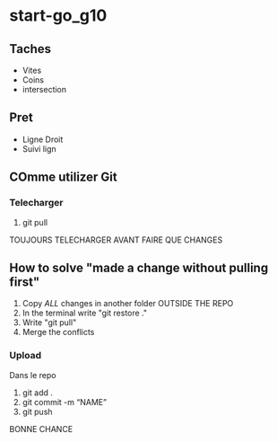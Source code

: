 # start-go_g10


## Taches
* Vites
* Coins
* intersection


## Pret
* Ligne Droit
* Suivi lign
## COmme utilizer Git

### Telecharger
 1. git pull

 TOUJOURS TELECHARGER AVANT FAIRE QUE CHANGES

 ## How to solve "made a change without pulling first"

 1. Copy *ALL* changes in another folder OUTSIDE THE REPO
 2. In the terminal write "git restore ."
 3. Write "git pull"
 4. Merge the conflicts

### Upload
Dans le repo
 1. git add .
 2. git commit -m “NAME”
 3. git push





BONNE CHANCE
